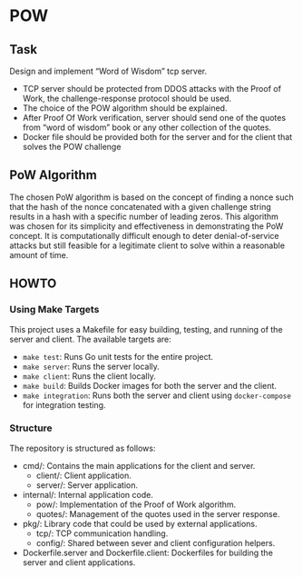 # POW

## Task

Design and implement “Word of Wisdom” tcp server. 

* TCP server should be protected from DDOS attacks with the Proof of Work, the challenge-response protocol should be used. 
* The choice of the POW algorithm should be explained. 
* After Proof Of Work verification, server should send one of the quotes from “word of wisdom” book or any other collection of the quotes. 
* Docker file should be provided both for the server and for the client that solves the POW challenge

## PoW Algorithm

The chosen PoW algorithm is based on the concept of finding a nonce such that the hash of the nonce concatenated with a given challenge string results in a hash with a specific number of leading zeros. 
This algorithm was chosen for its simplicity and effectiveness in demonstrating the PoW concept. 
It is computationally difficult enough to deter denial-of-service attacks but still feasible for a legitimate client to solve within a reasonable amount of time.

## HOWTO

### Using Make Targets

This project uses a Makefile for easy building, testing, and running of the server and client. The available targets are:

- `make test`: Runs Go unit tests for the entire project.
- `make server`: Runs the server locally.
- `make client`: Runs the client locally.
- `make build`: Builds Docker images for both the server and the client.
- `make integration`: Runs both the server and client using `docker-compose` for integration testing.

### Structure

The repository is structured as follows:

- cmd/: Contains the main applications for the client and server.
    - client/: Client application.
    - server/: Server application.
- internal/: Internal application code.
    - pow/: Implementation of the Proof of Work algorithm.
    - quotes/: Management of the quotes used in the server response.
- pkg/: Library code that could be used by external applications.
    - tcp/: TCP communication handling.
    - config/: Shared between sever and client configuration helpers.
- Dockerfile.server and Dockerfile.client: Dockerfiles for building the server and client applications.